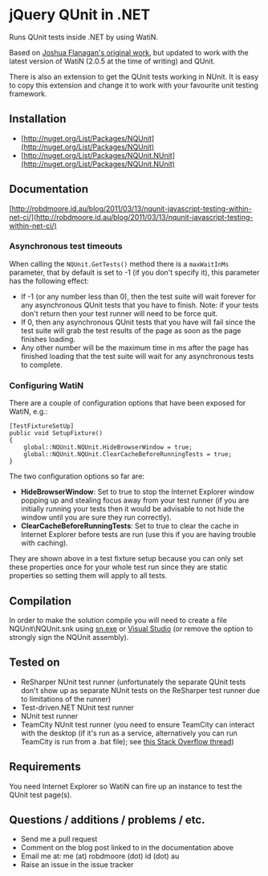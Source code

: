 ﻿jQuery QUnit in .NET
====================

Runs QUnit tests inside .NET by using WatiN.

Based on [Joshua Flanagan's original work](http://www.lostechies.com/blogs/joshuaflanagan/archive/2008/09/18/running-jquery-qunit-tests-under-continuous-integration.aspx), but updated to work with the latest version of WatiN (2.0.5 at the time of writing) and QUnit.

There is also an extension to get the QUnit tests working in NUnit. It is easy to copy this extension and change it to work with your favourite unit testing framework.

Installation
------------

 * [http://nuget.org/List/Packages/NQUnit](http://nuget.org/List/Packages/NQUnit)
 * [http://nuget.org/List/Packages/NQUnit.NUnit](http://nuget.org/List/Packages/NQUnit.NUnit)

Documentation
-------------

[http://robdmoore.id.au/blog/2011/03/13/nqunit-javascript-testing-within-net-ci/](http://robdmoore.id.au/blog/2011/03/13/nqunit-javascript-testing-within-net-ci/)

### Asynchronous test timeouts

When calling the `NQUnit.GetTests()` method there is a `maxWaitInMs` parameter, that by default is set to -1 (if you don't specify it), this parameter has the following effect:

 * If -1 (or any number less than 0), then the test suite will wait forever for any asynchronous QUnit tests that you have to finish. Note: if your tests don't return then your test runner will need to be force quit.
 * If 0, then any asynchronous QUnit tests that you have will fail since the test suite will grab the test results of the page as soon as the page finishes loading.
 * Any other number will be the maximum time in ms after the page has finished loading that the test suite will wait for any asynchronous tests to complete.

### Configuring WatiN

There are a couple of configuration options that have been exposed for WatiN, e.g.:

    [TestFixtureSetUp]
    public void SetupFixture()
    {
        global::NQUnit.NQUnit.HideBrowserWindow = true;
        global::NQUnit.NQUnit.ClearCacheBeforeRunningTests = true;
    }

The two configuration options so far are:

 * **HideBrowserWindow**: Set to true to stop the Internet Explorer window popping up and stealing focus away from your test runner (if you are initially running your tests then it would be advisable to not hide the window until you are sure they run correctly).
 * **ClearCacheBeforeRunningTests**: Set to true to clear the cache in Internet Explorer before tests are run (use this if you are having trouble with caching).

They are shown above in a test fixture setup because you can only set these properties once for your whole test run since they are static properties so setting them will apply to all tests.

Compilation
-----------

In order to make the solution compile you will need to create a file NQUnit\NQUnit.snk using [sn.exe](http://msdn.microsoft.com/en-us/magazine/cc163583.aspx) or [Visual Studio](http://msdn.microsoft.com/en-us/library/ms247123.aspx) (or remove the option to strongly sign the NQUnit assembly).

Tested on
---------

 * ReSharper NUnit test runner (unfortunately the separate QUnit tests don't show up as separate NUnit tests on the ReSharper test runner due to limitations of the runner)
 * Test-driven.NET NUnit test runner
 * NUnit test runner
 * TeamCity NUnit test runner (you need to ensure TeamCity can interact with the desktop (if it's run as a service, alternatively you can run TeamCity is run from a .bat file); see [this Stack Overflow thread](http://stackoverflow.com/questions/488443/running-watin-on-teamcity/3415992#3415992))

Requirements
------------

You need Internet Explorer so WatiN can fire up an instance to test the QUnit test page(s).

Questions / additions / problems / etc.
---------------------------------------

 * Send me a pull request
 * Comment on the blog post linked to in the documentation above
 * Email me at: me (at) robdmoore (dot) id (dot) au
 * Raise an issue in the issue tracker
